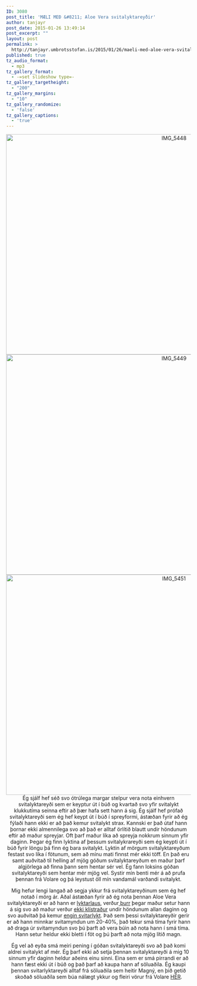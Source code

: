 ```yaml
---
ID: 3080
post_title: 'MÆLI MEÐ &#8211; Aloe Vera svitalyktareyðir'
author: tanjayr
post_date: 2015-01-26 13:49:14
post_excerpt: ""
layout: post
permalink: >
  http://tanjayr.umbrotsstofan.is/2015/01/26/maeli-med-aloe-vera-svitalyktareydir/
published: true
tz_audio_format:
  - mp3
tz_gallery_format:
  - -=set slideshow type=-
tz_gallery_targetheight:
  - "200"
tz_gallery_margins:
  - "10"
tz_gallery_randomize:
  - 'false'
tz_gallery_captions:
  - 'true'
---
```

<p style="text-align: center;"><img class="aligncenter size-large wp-image-3081" src="http://www.tanjayr.com/wp-content/uploads/2015/01/IMG_5448-1024x683.jpg" alt="IMG_5448" width="900" height="600" />
<img class="aligncenter size-large wp-image-3082" src="http://www.tanjayr.com/wp-content/uploads/2015/01/IMG_5449-1024x683.jpg" alt="IMG_5449" width="900" height="600" />
<img class="aligncenter size-large wp-image-3083" src="http://www.tanjayr.com/wp-content/uploads/2015/01/IMG_5451-1024x683.jpg" alt="IMG_5451" width="900" height="600" />Ég sjálf hef séð svo ótrúlega margar stelpur vera nota einhvern svitalyktareyði sem er keyptur út í búð og kvartað svo yfir svitalykt klukkutíma seinna eftir að þær hafa sett hann á sig. Ég sjálf hef prófað svitalyktareyði sem ég hef keypt út í búð í spreyformi, ástæðan fyrir að ég fýlaði hann ekki er að það kemur svitalykt strax. Kannski er það útaf hann þornar ekki almennilega svo að það er alltaf örlítið blautt undir höndunum eftir að maður spreyjar. Oft þarf maður líka að spreyja nokkrum sinnum yfir daginn. Þegar ég finn lyktina af þessum svitalykrareyði sem ég keypti út í búð fyrir löngu þá finn ég bara svitalykt. Lyktin af mörgum svitalyktareyðum festast svo líka í fötunum, sem að mínu mati finnst mér ekki töff. En það eru samt auðvitað til helling af mjög góðum svitalyktareyðum en maður þarf algjörlega að finna þann sem hentar sér vel. Ég fann loksins góðan svitalyktareyði sem hentar mér mjög vel. Systir mín benti mér á að prufa þennan frá Volare og þá leystust öll mín vandamál varðandi svitalykt.</p>
<p style="text-align: center;">Mig hefur lengi langað að segja ykkur frá svitalyktareyðinum sem ég hef notað í mörg ár. Aðal ástæðan fyrir að ég nota þennan Aloe Vera svitalyktareyði er að hann er <span style="text-decoration: underline;">lyktarlaus</span>, verður<span style="text-decoration: underline;"> þurr</span> þegar maður setur hann á sig svo að maður verður <span style="text-decoration: underline;">ekki klístraður</span> undir höndunum allan daginn og svo auðvitað þá kemur <span style="text-decoration: underline;">engin svitarlykt</span>. Það sem þessi svitalyktareyðir gerir er að hann minnkar svitamyndun um 20-40%, það tekur smá tíma fyrir hann að draga úr svitamyndun svo þú þarft að vera búin að nota hann í smá tíma. Hann setur heldur ekki bletti í föt og þú þarft að nota mjög lítið magn.</p>
<p style="text-align: center;">Ég vel að eyða smá meiri pening í góðan svitalyktareyði svo að það komi aldrei svitalykt af mér. Ég þarf ekki að setja þennan svitalyktareyði á mig 10 sinnum yfir daginn heldur aðeins einu sinni. Eina sem er smá pirrandi er að hann fæst ekki út í búð og það þarf að kaupa hann af söluaðila. Ég kaupi þennan svitarlyktareyði alltaf frá söluaðila sem heitir Magný, en þið getið skoðað söluaðila sem búa nálægt ykkur og fleiri vörur frá Volare <a title="HÉR" href="http://volare.is/is/staff" target="_blank">HÉR</a>.</p>